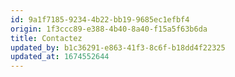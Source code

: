 ```yaml
---
id: 9a1f7185-9234-4b22-bb19-9685ec1efbf4
origin: 1f3ccc89-e388-4b40-8a40-f15a5f63b6da
title: Contactez
updated_by: b1c36291-e863-41f3-8c6f-b18dd4f22325
updated_at: 1674552644
---
```


